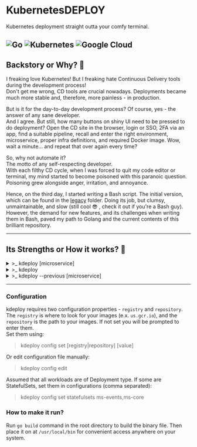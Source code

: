 # KubernetesDEPLOY

Kubernetes deployment straight outta your comfy terminal.

![Go](https://img.shields.io/badge/go-%2300ADD8.svg?style=for-the-badge&logo=go&logoColor=white)
![Kubernetes](https://img.shields.io/badge/kubernetes-%23326ce5.svg?style=for-the-badge&logo=kubernetes&logoColor=white)
![Google Cloud](https://img.shields.io/badge/GoogleCloud-%234285F4.svg?style=for-the-badge&logo=google-cloud&logoColor=white)
---
## Backstory or Why? 🧐

I freaking love Kubernetes! But I freaking hate Continuous Delivery tools during the development process!\
Don't get me wrong, CD tools are crucial nowadays. Deployments became much more stable and, therefore, more painless - in production.

But is it for the day-to-day development process? Of course, yes - the answer of any sane developer.\
And I agree. But still, how many buttons on shiny UI need to be pressed to do deployment? Open the CD site in the browser, login or SSO, 2FA via an app, find a suitable pipeline, recall and enter the right environment, microservice, proper infra definitions, and required Docker image.
Wow, wait a minute... and repeat that over again every time?

So, why not automate it?\
The motto of any self-respecting developer.\
With each filthy CD cycle, when I was forced to quit my code editor or terminal, my mind started to become poisoned with this paranoic question. Poisoning grew alongside anger, irritation, and annoyance.

Hence, on the third day, I started writing a Bash script. The initial version, which can be found in the [legacy](legacy) folder. Doing its job, but clumsy, unmaintainable, and slow (still cool 😎 , check it out if you're a Bash guy).
However, the demand for new features, and its challenges when writing them in Bash, paved my path to Golang and the current contents of this brilliant repository.

---
## Its Strengths or How it works? 💪

<details>
<summary>>_ kdeploy [microservice]</summary>
Deploy specific microservice.

Initiates K8S REST clients based on local .kube configuration. Searches for images of requested microservice in Google Container Registry, prompts you to interactively select an image for deployment (arrows navigation, search features), and sets the selected image in the workload. Kubernetes will handle deployment afterwards. 

> kdeploy ms-training

![kdeploy microservice mode](.github/kdeploy-microservice.png)
</details>

<details>
<summary>>_ kdeploy</summary>
If microservice was not specified - it obtains possible repositories from the registry and prompts you to select it first. Then proceeds to the original flow.

> kdeploy

![kdeploy mode](.github/kdeploy.png)
</details>

<details>
<summary>>_ kdeploy --previous [microservice]</summary>
kdeploy remembers every deployment you made and allows you to redeploy previous images from history.

> kdeploy --previous ms-training

Running deploy-previous mode without specifying microservice results in prompting microservice first from your previous deployments.

![kdeploy mode](.github/kdeploy-previous.png)
</details>

---


### Configuration

kdeploy requires two configuration properties - `registry` and `repository`.  
The `registry` is where to look for your images (e.x. `us.gcr.io`), and the `repository` is the path to your images. If not set you will be prompted to enter them.  
Set them using:
> kdeploy config set [registry|repository] [value]

Or edit configuration file manually: 
> kdeploy config edit

Assumed that all workloads are of Deployment type. If some are StatefulSets, set them in configurations (comma separated):  
>kdeploy config set statefulsets ms-events,ms-core

### How to make it run?

Run `go build` command in the root directory to build the binary file.
Then place it on at `/usr/local/bin` for convenient access anywhere on your system.
